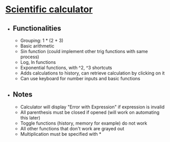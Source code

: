 # [**Scientific calculator**](https://umarbeknasimov.github.io/calculator/) 

* ## Functionalities
    * Grouping: 1 * (2 + 3)
    * Basic arithmetic
    * Sin function (could implement other trig functions with same process)
    * Log, ln functions
    * Exponential functions, with ^2, ^3 shortcuts
    * Adds calculations to history, can retrieve calculation by clicking on it
    * Can use keyboard for number inputs and basic functions
			
* ## Notes
    * Calculator will display "Error with Expression" if expression is invalid
    * All parenthesis must be closed if opened (will work on automating this later)
    * Toggle functions (history, memory for example) do not work
    * All other functions that don't work are grayed out
    * Multiplication must be specified with *

